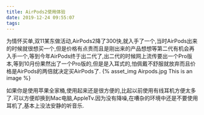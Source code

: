 ```yaml
---
title: AirPods2使用体验
date: 2019-12-24 09:55:07
tags:
---
```

为情怀买单,双11某东做活动,AirPods2降了300快,就入手了一个,当时AirPods出来的时候就很想买一个,但是价格有点贵而且是刚出来的产品想想等第二代有机会再入手一个,等到今年AirPods终于出二代了,出二代的时候网上流传要出一个Pro版本,等到10月份果然出了一个Pro版的,但是是入耳式的,怕佩戴不舒服就放弃而且价格是AirPods的两倍就决定买AirPods了.
{% asset_img Airpods.jpg This is an image %}



<!-- more -->

如果你是使用苹果全家桶,使用起来还是很方便的,比起以前使用有线耳机方便太多了.可以方便却换到Mac电脑,AppleTv.因为没有降噪,在嘈杂的环境中还是不要使用耳机了,基本上没法安静的听音乐.

